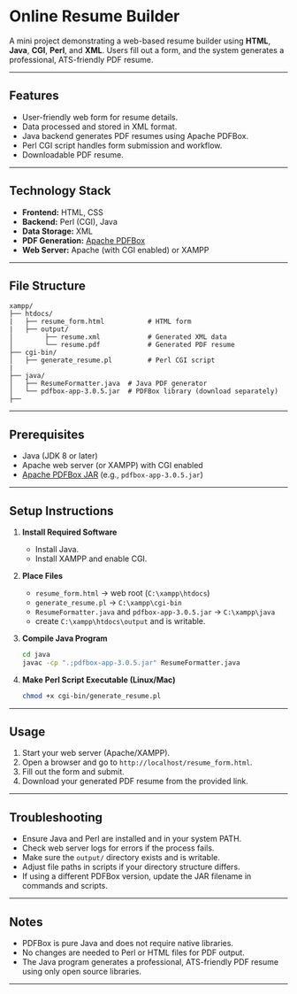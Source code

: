 # Online Resume Builder

A mini project demonstrating a web-based resume builder using **HTML**, **Java**, **CGI**, **Perl**, and **XML**. Users fill out a form, and the system generates a professional, ATS-friendly PDF resume.

---

## Features

- User-friendly web form for resume details.
- Data processed and stored in XML format.
- Java backend generates PDF resumes using Apache PDFBox.
- Perl CGI script handles form submission and workflow.
- Downloadable PDF resume.

---

## Technology Stack

- **Frontend:** HTML, CSS
- **Backend:** Perl (CGI), Java
- **Data Storage:** XML
- **PDF Generation:** [Apache PDFBox](https://pdfbox.apache.org/)
- **Web Server:** Apache (with CGI enabled) or XAMPP

---

## File Structure

```
xampp/
├── htdocs/
|   ├── resume_form.html           # HTML form
|   ├── output/
│        ├── resume.xml            # Generated XML data
│        └── resume.pdf            # Generated PDF resume
├── cgi-bin/
│   ├── generate_resume.pl         # Perl CGI script
|
├── java/
│   ├── ResumeFormatter.java  # Java PDF generator
│   └── pdfbox-app-3.0.5.jar  # PDFBox library (download separately)
├── 
```

---

## Prerequisites

- Java (JDK 8 or later)
- Apache web server (or XAMPP) with CGI enabled
- [Apache PDFBox JAR](https://pdfbox.apache.org/download.html) (e.g., `pdfbox-app-3.0.5.jar`)

---

## Setup Instructions

1. **Install Required Software**
   - Install Java.
   - Install XAMPP and enable CGI.

2. **Place Files**
   - `resume_form.html` → web root (`C:\xampp\htdocs`)
   - `generate_resume.pl` → `C:\xampp\cgi-bin`
   - `ResumeFormatter.java` and `pdfbox-app-3.0.5.jar` → `C:\xampp\java`
   - create `C:\xampp\htdocs\output` and is writable.

3. **Compile Java Program**
   ```sh
   cd java
   javac -cp ".;pdfbox-app-3.0.5.jar" ResumeFormatter.java
   ```

4. **Make Perl Script Executable (Linux/Mac)**
   ```sh
   chmod +x cgi-bin/generate_resume.pl
   ```

---

## Usage

1. Start your web server (Apache/XAMPP).
2. Open a browser and go to `http://localhost/resume_form.html`.
3. Fill out the form and submit.
4. Download your generated PDF resume from the provided link.

---

## Troubleshooting

- Ensure Java and Perl are installed and in your system PATH.
- Check web server logs for errors if the process fails.
- Make sure the `output/` directory exists and is writable.
- Adjust file paths in scripts if your directory structure differs.
- If using a different PDFBox version, update the JAR filename in commands and scripts.

---

## Notes

- PDFBox is pure Java and does not require native libraries.
- No changes are needed to Perl or HTML files for PDF output.
- The Java program generates a professional, ATS-friendly PDF resume using only open source libraries.

---
